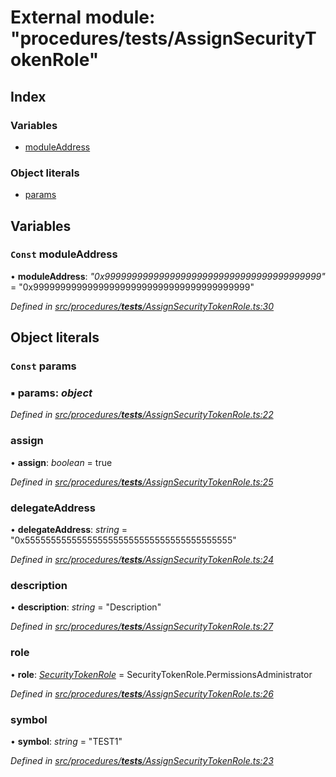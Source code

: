 # External module: "procedures/**tests**/AssignSecurityTokenRole"

## Index

### Variables

- [moduleAddress](_procedures___tests___assignsecuritytokenrole_.md#const-moduleaddress)

### Object literals

- [params](_procedures___tests___assignsecuritytokenrole_.md#const-params)

## Variables

### `Const` moduleAddress

• **moduleAddress**: _"0x9999999999999999999999999999999999999999"_ = "0x9999999999999999999999999999999999999999"

_Defined in [src/procedures/**tests**/AssignSecurityTokenRole.ts:30](https://github.com/PolymathNetwork/polymath-sdk/blob/d34930f/src/procedures/__tests__/AssignSecurityTokenRole.ts#L30)_

## Object literals

### `Const` params

### ▪ **params**: _object_

_Defined in [src/procedures/**tests**/AssignSecurityTokenRole.ts:22](https://github.com/PolymathNetwork/polymath-sdk/blob/d34930f/src/procedures/__tests__/AssignSecurityTokenRole.ts#L22)_

### assign

• **assign**: _boolean_ = true

_Defined in [src/procedures/**tests**/AssignSecurityTokenRole.ts:25](https://github.com/PolymathNetwork/polymath-sdk/blob/d34930f/src/procedures/__tests__/AssignSecurityTokenRole.ts#L25)_

### delegateAddress

• **delegateAddress**: _string_ = "0x5555555555555555555555555555555555555555"

_Defined in [src/procedures/**tests**/AssignSecurityTokenRole.ts:24](https://github.com/PolymathNetwork/polymath-sdk/blob/d34930f/src/procedures/__tests__/AssignSecurityTokenRole.ts#L24)_

### description

• **description**: _string_ = "Description"

_Defined in [src/procedures/**tests**/AssignSecurityTokenRole.ts:27](https://github.com/PolymathNetwork/polymath-sdk/blob/d34930f/src/procedures/__tests__/AssignSecurityTokenRole.ts#L27)_

### role

• **role**: _[SecurityTokenRole](../enums/_types_index_.securitytokenrole.md)_ = SecurityTokenRole.PermissionsAdministrator

_Defined in [src/procedures/**tests**/AssignSecurityTokenRole.ts:26](https://github.com/PolymathNetwork/polymath-sdk/blob/d34930f/src/procedures/__tests__/AssignSecurityTokenRole.ts#L26)_

### symbol

• **symbol**: _string_ = "TEST1"

_Defined in [src/procedures/**tests**/AssignSecurityTokenRole.ts:23](https://github.com/PolymathNetwork/polymath-sdk/blob/d34930f/src/procedures/__tests__/AssignSecurityTokenRole.ts#L23)_
